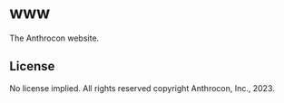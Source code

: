 # www

The Anthrocon website.

## License

No license implied. All rights reserved copyright Anthrocon, Inc., 2023.
